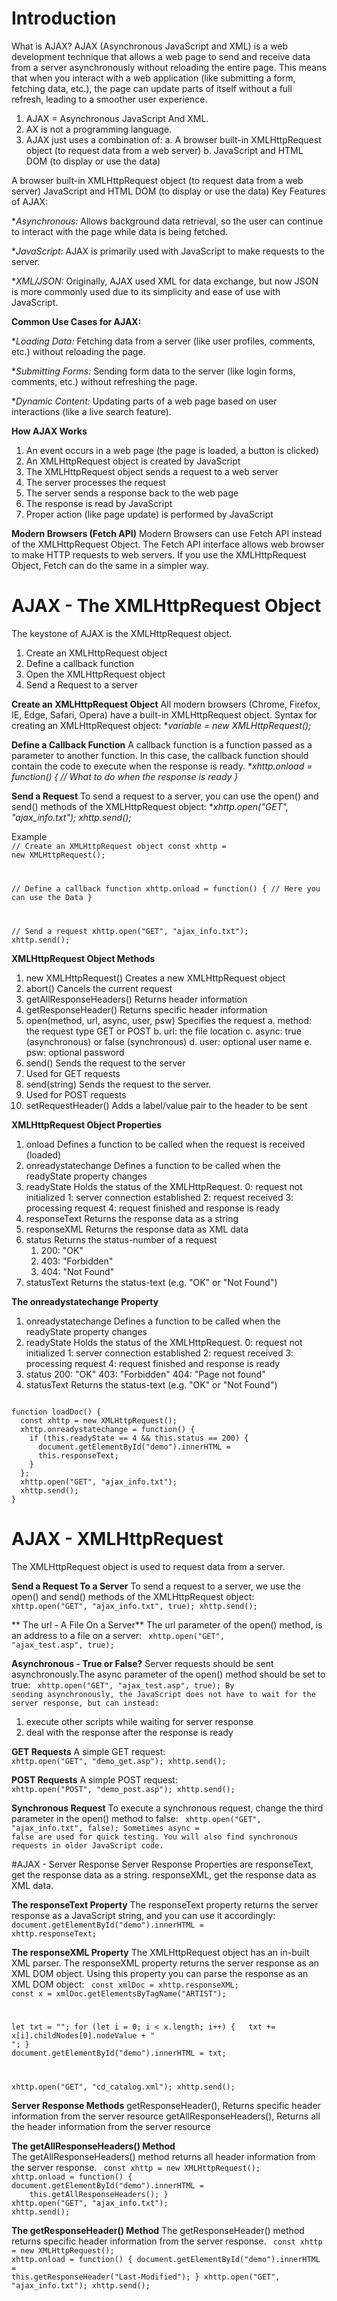 # Introduction
What is AJAX?
AJAX (Asynchronous JavaScript and XML) is a web development technique that allows a web page to send and receive data from a server asynchronously without reloading the entire page. This means that when you interact with a web application (like submitting a form, fetching data, etc.), the page can update parts of itself without a full refresh, leading to a smoother user experience.
1. AJAX = Asynchronous JavaScript And XML.
2. AX is not a programming language.
3. AJAX just uses a combination of:
   a. A browser built-in XMLHttpRequest object (to request data from a web server)
   b. JavaScript and HTML DOM (to display or use the data)

A browser built-in XMLHttpRequest object (to request data from a web server)
JavaScript and HTML DOM (to display or use the data)
Key Features of AJAX:

**Asynchronous:* Allows background data retrieval, so the user can continue to interact with the page while data is being fetched.

**JavaScript:* AJAX is primarily used with JavaScript to make requests to the server.

**XML/JSON:* Originally, AJAX used XML for data exchange, but now JSON is more commonly used due to its simplicity and ease of use with JavaScript.

**Common Use Cases for AJAX:**

**Loading Data:* Fetching data from a server (like user profiles, comments, etc.) without reloading the page.

**Submitting Forms:* Sending form data to the server (like login forms, comments, etc.) without refreshing the page.

**Dynamic Content:* Updating parts of a web page based on user interactions (like a live search feature).

**How AJAX Works**
1. An event occurs in a web page (the page is loaded, a button is clicked)
2. An XMLHttpRequest object is created by JavaScript
3. The XMLHttpRequest object sends a request to a web server
4. The server processes the request
5. The server sends a response back to the web page
6. The response is read by JavaScript
7. Proper action (like page update) is performed by JavaScript

**Modern Browsers (Fetch API)**
Modern Browsers can use Fetch API instead of the XMLHttpRequest Object.
The Fetch API interface allows web browser to make HTTP requests to web servers.
If you use the XMLHttpRequest Object, Fetch can do the same in a simpler way.

# AJAX - The XMLHttpRequest Object
The keystone of AJAX is the XMLHttpRequest object.
1. Create an XMLHttpRequest object
2. Define a callback function
3. Open the XMLHttpRequest object
4. Send a Request to a server

**Create an XMLHttpRequest Object**
All modern browsers (Chrome, Firefox, IE, Edge, Safari, Opera) have a built-in XMLHttpRequest object.
Syntax for creating an XMLHttpRequest object:
**variable = new XMLHttpRequest();*

**Define a Callback Function**
A callback function is a function passed as a parameter to another function.
In this case, the callback function should contain the code to execute when the response is ready.
**xhttp.onload = function() {
  // What to do when the response is ready
}*

**Send a Request**
To send a request to a server, you can use the open() and send() methods of the XMLHttpRequest object:
**xhttp.open("GET", "ajax_info.txt");
xhttp.send();*

Example<br />
<code>// Create an XMLHttpRequest object
const xhttp = new XMLHttpRequest();

// Define a callback function
xhttp.onload = function() {
  // Here you can use the Data
}

// Send a request
xhttp.open("GET", "ajax_info.txt");
xhttp.send();</code>

**XMLHttpRequest Object Methods**
1. new XMLHttpRequest()	Creates a new XMLHttpRequest object
2. abort()	Cancels the current request
3. getAllResponseHeaders()	Returns header information
4. getResponseHeader()	Returns specific header information
5. open(method, url, async, user, psw)	Specifies the request
      a. method: the request type GET or POST
      b. url: the file location
      c. async: true (asynchronous) or false (synchronous)
      d. user: optional user name
      e. psw: optional password
6. send()	Sends the request to the server
7. Used for GET requests
8. send(string)	Sends the request to the server.
9. Used for POST requests
0. setRequestHeader()	Adds a label/value pair to the header to be sent

**XMLHttpRequest Object Properties**
1. onload	Defines a function to be called when the request is received (loaded)
2. onreadystatechange	Defines a function to be called when the readyState property changes
3. readyState	Holds the status of the XMLHttpRequest.
      0: request not initialized
      1: server connection established
      2: request received
      3: processing request
      4: request finished and response is ready
4. responseText	Returns the response data as a string
5. responseXML	Returns the response data as XML data
6. status	Returns the status-number of a request
      1. 200: "OK"
      2. 403: "Forbidden"
      3. 404: "Not Found"
7. statusText	Returns the status-text (e.g. "OK" or "Not Found")

**The onreadystatechange Property**
1. onreadystatechange	Defines a function to be called when the readyState property changes
2. readyState	Holds the status of the XMLHttpRequest.
      0: request not initialized
      1: server connection established
      2: request received
      3: processing request
      4: request finished and response is ready
3. status	200: "OK"
          403: "Forbidden"
          404: "Page not found"
4. statusText	Returns the status-text (e.g. "OK" or "Not Found")
<code>
function loadDoc() {
  const xhttp = new XMLHttpRequest();
  xhttp.onreadystatechange = function() {
    if (this.readyState == 4 && this.status == 200) {
      document.getElementById("demo").innerHTML =
      this.responseText;
    }
  };
  xhttp.open("GET", "ajax_info.txt");
  xhttp.send();
}
</code>

# AJAX - XMLHttpRequest
The XMLHttpRequest object is used to request data from a server.

**Send a Request To a Server**
To send a request to a server, we use the open() and send() methods of the XMLHttpRequest object:
 <code>
xhttp.open("GET", "ajax_info.txt", true);
xhttp.send();
</code>

** The url - A File On a Server**
The url parameter of the open() method, is an address to a file on a server:
<code>
xhttp.open("GET", "ajax_test.asp", true);
</code>

**Asynchronous - True or False?**
Server requests should be sent asynchronously.The async parameter of the open() method should be set to true:
<code>
xhttp.open("GET", "ajax_test.asp", true);
By sending asynchronously, the JavaScript does not have to wait for the server response, but can instead:
</code>
1. execute other scripts while waiting for server response
2. deal with the response after the response is ready

**GET Requests**
A simple GET request:
<code>
xhttp.open("GET", "demo_get.asp");
xhttp.send();
</code>

**POST Requests**
A simple POST request:
<code>
xhttp.open("POST", "demo_post.asp");
xhttp.send();
</code>

**Synchronous Request**
To execute a synchronous request, change the third parameter in the open() method to false:
<code>
xhttp.open("GET", "ajax_info.txt", false);
Sometimes async = false are used for quick testing. You will also find synchronous requests in older JavaScript code.
</code>

#AJAX - Server Response
Server Response Properties are
responseText, get the response data as a string.
responseXML, get the response data as XML data.

**The responseText Property**
The responseText property returns the server response as a JavaScript string, and you can use it accordingly:
<code>
document.getElementById("demo").innerHTML = xhttp.responseText;
</code>

**The responseXML Property**
The XMLHttpRequest object has an in-built XML parser.
The responseXML property returns the server response as an XML DOM object.
Using this property you can parse the response as an XML DOM object:
<code>
const xmlDoc = xhttp.responseXML;
const x = xmlDoc.getElementsByTagName("ARTIST");

let txt = "";
for (let i = 0; i < x.length; i++) {
  txt += x[i].childNodes[0].nodeValue + "<br>";
}
document.getElementById("demo").innerHTML = txt;

xhttp.open("GET", "cd_catalog.xml");
xhttp.send();
</code>

**Server Response Methods**
getResponseHeader(), Returns specific header information from the server resource
getAllResponseHeaders(), Returns all the header information from the server resource

**The getAllResponseHeaders() Method**
The getAllResponseHeaders() method returns all header information from the server response.
<code>
const xhttp = new XMLHttpRequest();
xhttp.onload = function() {
    document.getElementById("demo").innerHTML =
    this.getAllResponseHeaders();
}
xhttp.open("GET", "ajax_info.txt");
xhttp.send();
</code>

**The getResponseHeader() Method**
The getResponseHeader() method returns specific header information from the server response.
<code>
const xhttp = new XMLHttpRequest();
xhttp.onload = function() {
document.getElementById("demo").innerHTML =
this.getResponseHeader("Last-Modified");
}
xhttp.open("GET", "ajax_info.txt");
xhttp.send();
</code>


